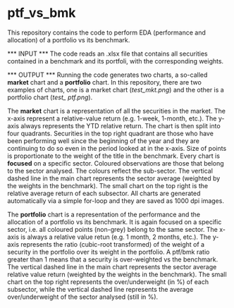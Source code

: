 # ptf_vs_bmk
This repository contains the code to perform EDA (performance and allocation) of a portfolio vs its benchmark.

*** INPUT ***
The code reads an .xlsx file that contains all securities contained in a benchmark and its portfoli, with the corresponding
weights.

*** OUTPUT ***
Running the code generates two charts, a so-called <b>market</b> chart and a <b>portfolio</b> chart. In this repository,
there are two examples of charts, one is a market chart (<i>test_mkt.png</i>) and the other is a portfolio chart (<i>test_
ptf.png</i>).

The <b>market</b> chart is a representation of all the securities in the market. The x-axis represent a relative-value
return (e.g. 1-week, 1-month, etc.). The y-axis always represents the YTD relative return. The chart is then split into
four quadrants. Securities in the top right quadrant are those who have been performing well since the beginning of the year
and they are continuing to do so even in the period looked at in the x-axis. Size of points is proportionate to the weight of
the title in the benchmark.
Every chart is <b>focused</b> on a specific sector. Coloured observations are those that belong to the sector analysed.
The colours reflect the sub-sector.
The vertical dashed line in the main chart represents the sector average (weighted by the weights in the benchmark).
The small chart on the top right is the relative average return of each subsector.
All charts are generated automatically via a simple for-loop and they are saved as 1000 dpi images.

The <b>portfolio</b> chart is a representation of the performance and the allocation of a portfolio vs its benchmark. It is
again focused on a specific sector, i.e. all coloured points (non-grey) belong to the same sector.
The x-axis is always a relative value retun (e.g. 1 month, 2 months, etc.). The y-axis represents the ratio (cubic-root
transformed) of the weight of a security in the portfolio over its weight in the portfolio. A ptf/bmk ratio greater than 1
means that a security is over-weighted vs the benchmark.
The vertical dashed line in the main chart represents the sector average relative value return (weighted by the weights
in the benchmark).
The small chart on the top right represents the over/underweight (in %) of each subsector, while the vertical dashed line
represents the average over/underweight of the sector analysed (still in %).
